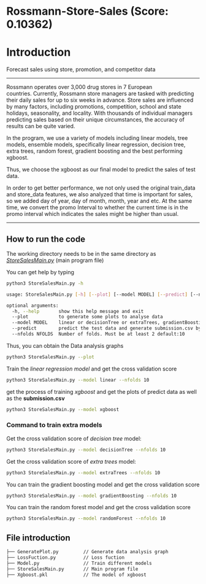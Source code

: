 # Rossmann-Store-Sales (Score: 0.10362)

# Introduction

Forecast sales using store, promotion, and competitor data

---

Rossmann operates over 3,000 drug stores in 7 European countries. Currently, Rossmann store managers are tasked with predicting their daily sales for up to six weeks in advance. Store sales are influenced by many factors, including promotions, competition, school and state holidays, seasonality, and locality. With thousands of individual managers predicting sales based on their unique circumstances, the accuracy of results can be quite varied.

In the program, we use a variety of models including linear models, tree models, ensemble models, specifically linear regression, decision tree, extra trees, random forest, gradient boosting and the best performing xgboost.

Thus, we choose the xgboost as our final model to predict the sales of test data.

In order to get better performance, we not only used the original train_data and store_data features, we also analyzed that time is important for sales, so we added day of year, day of month, month, year and etc. At the same time, we convert the promo Interval to whether the current time is in the promo interval which indicates the sales might be higher than usual.

---

## How to run the code

The working directory needs to be in the same directory as *[StoreSalesMain.py](http://storesalesmain.py)*  (main program file)

You can get help by typing 

```bash
python3 StoreSalesMain.py -h

usage: StoreSalesMain.py [-h] [--plot] [--model MODEL] [--predict] [--nfolds NFOLDS]

optional arguments:
  -h, --help       show this help message and exit
  --plot           to generate some plots to analyse data
  --model MODEL    linear or decisionTree or extraTrees, gradientBoosting or randomForest or xgboost
  --predict        predict the test data and generate submission.csv by generated xgboost model directly
  --nfolds NFOLDS  Number of folds. Must be at least 2 default:10

```

Thus, you can obtain the Data analysis graphs

```bash
python3 StoreSalesMain.py --plot
```

Train the *linear regression model* and get the cross validation score

```bash
python3 StoreSalesMain.py --model linear --nfolds 10 
```

get the process of training *xgboost* and get the plots of predict data as well as the **submission.csv**

```bash
python3 StoreSalesMain.py --model xgboost
```

### Command to train extra models

Get the cross validation score of *decision tree* model:

```bash
python3 StoreSalesMain.py --model decisionTree --nfolds 10 
```

Get the cross validation score of *extra trees* model:

```bash
python3 StoreSalesMain.py --model extraTrees --nfolds 10 
```

You can train the gradient boosting model and get the cross validation score

```bash
python3 StoreSalesMain.py --model gradientBoosting --nfolds 10 
```

You can train the random forest model and get the cross validation score

```bash
python3 StoreSalesMain.py --model randomForest --nfolds 10 
```

## File introduction

```bash
├── GeneratePlot.py         // Generate data analysis graph
├── LossFuction.py          // Loss fuction 
├── Model.py                // Train different models
├── StoreSalesMain.py       // Main program file
├── Xgboost.pkl             // The model of xgboost
```
